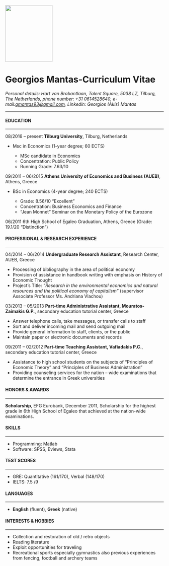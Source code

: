 <img src="https://github.com/gmantas93/assignments/blob/master/mantas.jpg" width="150" height="180" />

Georgios Mantas-Curriculum Vitae
====================

_Personal details: Hart van Brabantlaan, Talent Square, 5038 LZ, Tilburg, The Netherlands, phone number: +31 0614528640, e-mail:gmantas93@gmail.com, Linkedin: Georgios (Akis) Mantas_

---------------------

#### EDUCATION
___
08/2016 – present **Tilburg University**, Tilburg, Netherlands

* Msc in Economics (1-year degree; 60 ECTS)

  * MSc candidate in Economics
  * Concentration: Public Policy
  * Running Grade: 7.63/10

09/2011 – 06/2015 **Athens University of Economics and Business (AUEB)**, Athens, Greece

* BSc in Economics (4-year degree; 240 ECTS)

  * Grade: 8.56/10 “Excellent”
  * Concentration: Business Economics and Finance
  * “Jean Monnet” Seminar on the Monetary Policy of the Eurozone

06/2011 6th High School of Egaleo Graduation, Athens, Greece (Grade: 19.1/20 “Distinction”)

#### PROFESSIONAL & RESEARCH EXPERIENCE
___
04/2014 – 06/2014 **Undergraduate Research Assistant**, Research Center, AUEB, Greece
* Processing of bibliography in the area of political economy
* Provision of assistance in handbook writing with emphasis on History of Economic Thought
* Project’s Title: _“Research in the environmental economics and natural resources and the political
economy of capitalism”_ (supervisor Associate Professor Ms. Andriana Vlachou)

03/2013 – 05/2013 **Part-time Administrative Assistant, Mouratos-Zaimakis G.P.**, secondary education tutorial center, Greece
* Answer telephone calls, take messages, or transfer calls to staff
* Sort and deliver incoming mail and send outgoing mail
* Provide general information to staff, clients, or the public
* Maintain paper or electronic documents and records

09/2011 – 02/2012 **Part-time Teaching Assistant, Vafiadakis P.C.**, secondary education tutorial center, Greece
* Assistance to high school students on the subjects of “Principles of Economic Theory” and “Principles of Business Administration”
* Providing counseling services for the nation – wide examinations that determine the entrance in Greek universities

#### HONORS & AWARDS
___
**Scholarship**, EFG Eurobank, December 2011, Scholarship for the highest grade in 6th High School of Egaleo that achieved at the nation-wide examinations.

#### SKILLS
___
* Programming:    Matlab 
* Software:       SPSS, Eviews, Stata

#### TEST SCORES
___
* GRE: Quantitative (161/170), Verbal (148/170)
* IELTS: 7.5 /9

#### LANGUAGES
___
* **English** (fluent), **Greek** (native)

#### INTERESTS & HOBBIES 
___
* Collection and restoration of old / retro objects
* Reading literature 
* Exploit opportunities for traveling  
* Recreational sports especially gymnastics also previous experiences from fencing, football and archery teams 

